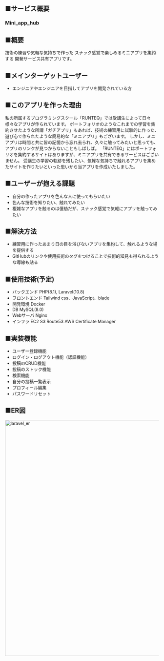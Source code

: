 ## ■サービス概要
### Mini_app_hub

## ■概要
技術の練習や気軽な気持ちで作った
スナック感覚で楽しめるミニアプリを集約する
開発サービス共有アプリです。

## ■メインターゲットユーザー
- エンジニアやエンジニアを目指してアプリを開発されている方

## ■このアプリを作った理由
私の所属するプログラミングスクール「RUNTEQ」では受講生によって日々様々なアプリが作られています。
ポートフォリオのようなこれまでの学習を集約させたような所謂「ガチアプリ」もあれば、技術の練習用に試験的に作った、遊び心で作られたような簡易的な「ミニアプリ」もございます。
しかし、ミニアプリは時間と共に皆の記憶から忘れ去られ、久々に触ってみたいと思っても、アプリのリンクが見つからないこともしばしば。
「RUNTEQ」にはポートフォリオを集約するサイトはありますが、ミニアプリを共有できるサービスはございません。
受講生の学習の軌跡を残したい、気軽な気持ちで触れるアプリを集めたサイトを作りたいといった思いから当アプリを作成いたしました。

## ■ユーザーが抱える課題
- 自分の作ったアプリを色んな人に使ってもらいたい
- 色んな技術を知りたい、触れてみたい
- 複雑なアプリを触るのは億劫だが、スナック感覚で気軽にアプリを触ってみたい

## ■解決方法
- 練習用に作ったあまり日の目を浴びないアプリを集約して、触れるような場を提供する
- GitHubのリンクや使用技術のタグをつけることで技術的知見も得られるような導線も貼る

## ■使用技術(予定)
 - バックエンド
 PHP(8.1), Laravel(10.8)
 - フロントエンド
 Tailwind css、JavaScript、blade
 - 開発環境
  Docker
 - DB
 MySQL(8.0)
 - Webサーバ
 Nginx
 - インフラ
 EC2
 S3
 Route53
 AWS Certificate Manager


## ■実装機能
 - ユーザー登録機能
 - ログイン・ログアウト機能（認証機能）
 - 投稿のCRUD機能
 - 投稿のストック機能
 - 検索機能
 - 自分の投稿一覧表示
 - プロフィール編集
 - パスワードリセット


## ■ER図
<img width="773" alt="laravel_er" src="https://github.com/suzuyu0115/mini_app_hub/assets/113349377/56c1dd8b-144e-4520-9f4f-22759f2289b3">


